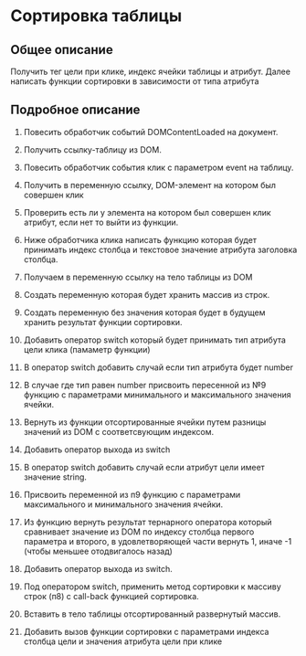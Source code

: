 # Сортировка таблицы

## Общее описание 

  Получить тег цели при клике, индекс ячейки таблицы и атрибут. Далее написать функции сортировки в зависимости от типа атрибута

## Подробное описание 

  1. Повесить обработчик событий DOMContentLoaded на документ.
  2. Получить ссылку-таблицу из DOM.

  3. Повесить обработчик события клик с параметром event на таблицу.
  4. Получить в переменную ссылку, DOM-элемент на котором был совершен клик
  5. Проверить есть ли у элемента на котором был совершен клик атрибут, если нет то выйти из функции.

  6. Ниже обработчика клика написать функцию которая будет принимать индекс столбца и текстовое значение атрибута заголовка столбца.
  7. Получаем в переменную ссылку на тело таблицы из DOM
  8. Создать переменную которая будет хранить массив из строк.
  9. Создать переменную без значения которая будет в будущем хранить результат функции сортировки.
  10. Добавить оператор switch который будет принимать тип атрибута цели клика (памаметр функции)
  11. В оператор switch добавить случай если тип атрибута будет number
  12. В случае где тип равен number присвоить пересенной из №9 функцию с параметрами минимального и максимального значения ячейки.
  13. Вернуть из функции отсортированные ячейки путем разницы значений из DOM с соответсвующим индексом.
  14. Добавить оператор выхода из switch
  15. В оператор switch добавить случай если атрибут цели имеет значение string.
  16. Присвоить переменной из п9 функцию с параметрами максимального и минимального значения ячейки.
  17. Из функцию вернуть результат тернарного оператора который  сравнивает значение из DOM по индексу столбца первого параметра и второго, в удовлетворяющей части вернуть 1, иначе -1 (чтобы меньшее отодвигалось назад)
  18. Добавить оператор выхода из switch.
  19. Под оператором switch, применить метод сортировки к массиву строк (п8) с call-back функцией сортировка.
  20. Вставить в тело таблицы отсортированный развернутый массив. 

  21. Добавить вызов функции сортировки с параметрами индекса столбца цели и значения атрибута цели при клике


